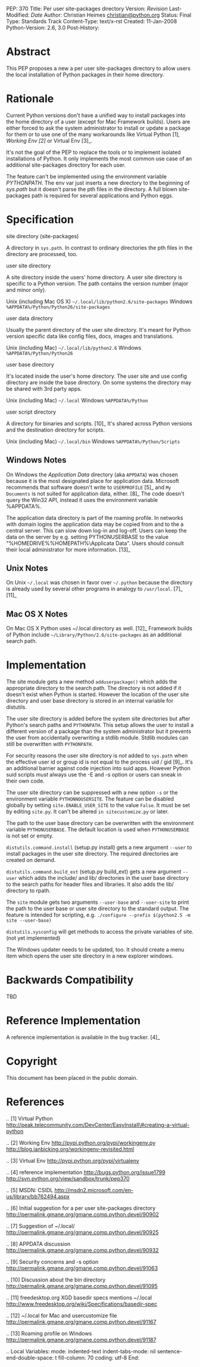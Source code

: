 PEP: 370 Title: Per user site-packages directory Version: $Revision$
Last-Modified: $Date$ Author: Christian Heimes <christian@python.org>
Status: Final Type: Standards Track Content-Type: text/x-rst Created:
11-Jan-2008 Python-Version: 2.6, 3.0 Post-History:

Abstract
========

This PEP proposes a new a per user site-packages directory to allow
users the local installation of Python packages in their home directory.

Rationale
=========

Current Python versions don't have a unified way to install packages
into the home directory of a user (except for Mac Framework builds).
Users are either forced to ask the system administrator to install or
update a package for them or to use one of the many workarounds like
Virtual Python \[1\]*, Working Env \[2\]* or Virtual Env \[3\]\_.

It's not the goal of the PEP to replace the tools or to implement
isolated installations of Python. It only implements the most common use
case of an additional site-packages directory for each user.

The feature can't be implemented using the environment variable
*PYTHONPATH*. The env var just inserts a new directory to the beginning
of *sys.path* but it doesn't parse the pth files in the directory. A
full blown site-packages path is required for several applications and
Python eggs.

Specification
=============

site directory (site-packages)

A directory in `sys.path`. In contrast to ordinary directories the pth
files in the directory are processed, too.

user site directory

A site directory inside the users' home directory. A user site directory
is specific to a Python version. The path contains the version number
(major and minor only).

Unix (including Mac OS X) `~/.local/lib/python2.6/site-packages` Windows
`%APPDATA%/Python/Python26/site-packages`

user data directory

Usually the parent directory of the user site directory. It's meant for
Python version specific data like config files, docs, images and
translations.

Unix (including Mac) `~/.local/lib/python2.6` Windows
`%APPDATA%/Python/Python26`

user base directory

It's located inside the user's home directory. The user site and use
config directory are inside the base directory. On some systems the
directory may be shared with 3rd party apps.

Unix (including Mac) `~/.local` Windows `%APPDATA%/Python`

user script directory

A directory for binaries and scripts. \[10\]\_ It's shared across Python
versions and the destination directory for scripts.

Unix (including Mac) `~/.local/bin` Windows `%APPDATA%/Python/Scripts`

Windows Notes
-------------

On Windows the *Application Data* directory (aka `APPDATA`) was chosen
because it is the most designated place for application data. Microsoft
recommends that software doesn't write to `USERPROFILE` \[5\]\_ and
`My Documents` is not suited for application data, either. \[8\]\_ The
code doesn't query the Win32 API, instead it uses the environment
variable %APPDATA%.

The application data directory is part of the roaming profile. In
networks with domain logins the application data may be copied from and
to the a central server. This can slow down log-in and log-off. Users
can keep the data on the server by e.g. setting PYTHONUSERBASE to the
value "%HOMEDRIVE%%HOMEPATH%\Applicata Data". Users should consult their
local administrator for more information. \[13\]\_

Unix Notes
----------

On Unix `~/.local` was chosen in favor over `~/.python` because the
directory is already used by several other programs in analogy to
`/usr/local`. \[7\]\_ \[11\]\_

Mac OS X Notes
--------------

On Mac OS X Python uses \~/.local directory as well. \[12\]\_ Framework
builds of Python include `~/Library/Python/2.6/site-packages` as an
additional search path.

Implementation
==============

The site module gets a new method `adduserpackage()` which adds the
appropriate directory to the search path. The directory is not added if
it doesn't exist when Python is started. However the location of the
user site directory and user base directory is stored in an internal
variable for distutils.

The user site directory is added before the system site directories but
after Python's search paths and `PYTHONPATH`. This setup allows the user
to install a different version of a package than the system
administrator but it prevents the user from accidentally overwriting a
stdlib module. Stdlib modules can still be overwritten with
`PYTHONPATH`.

For security reasons the user site directory is *not* added to
`sys.path` when the effective user id or group id is not equal to the
process uid / gid \[9\]\_. It's an additional barrier against code
injection into suid apps. However Python suid scripts *must* always use
the -E and -s option or users can sneak in their own code.

The user site directory can be suppressed with a new option `-s` or the
environment variable `PYTHONNOUSERSITE`. The feature can be disabled
globally by setting `site.ENABLE_USER_SITE` to the value `False`. It
must be set by editing `site.py`. It can't be altered
`in sitecustomize.py` or later.

The path to the user base directory can be overwritten with the
environment variable `PYTHONUSERBASE`. The default location is used when
`PYTHONUSERBASE` is not set or empty.

`distutils.command.install` (setup.py install) gets a new argument
`--user` to install packages in the user site directory. The required
directories are created on demand.

`distutils.command.build_ext` (setup.py build\_ext) gets a new argument
`--user` which adds the include/ and lib/ directories in the user base
directory to the search paths for header files and libraries. It also
adds the lib/ directory to rpath.

The `site` module gets two arguments `--user-base` and `--user-site` to
print the path to the user base or user site directory to the standard
output. The feature is intended for scripting, e.g.
`./configure --prefix $(python2.5 -m site --user-base)`

`distutils.sysconfig` will get methods to access the private variables
of site. (not yet implemented)

The Windows updater needs to be updated, too. It should create a menu
item which opens the user site directory in a new explorer windows.

Backwards Compatibility
=======================

TBD

Reference Implementation
========================

A reference implementation is available in the bug tracker. \[4\]\_

Copyright
=========

This document has been placed in the public domain.

References
==========

.. \[1\] Virtual Python
http://peak.telecommunity.com/DevCenter/EasyInstall\#creating-a-virtual-python

.. \[2\] Working Env http://pypi.python.org/pypi/workingenv.py
http://blog.ianbicking.org/workingenv-revisited.html

.. \[3\] Virtual Env http://pypi.python.org/pypi/virtualenv

.. \[4\] reference implementation http://bugs.python.org/issue1799
http://svn.python.org/view/sandbox/trunk/pep370

.. \[5\] MSDN: CSIDL
http://msdn2.microsoft.com/en-us/library/bb762494.aspx

.. \[6\] Initial suggestion for a per user site-packages directory
http://permalink.gmane.org/gmane.comp.python.devel/90902

.. \[7\] Suggestion of \~/.local/
http://permalink.gmane.org/gmane.comp.python.devel/90925

.. \[8\] APPDATA discussion
http://permalink.gmane.org/gmane.comp.python.devel/90932

.. \[9\] Security concerns and -s option
http://permalink.gmane.org/gmane.comp.python.devel/91063

.. \[10\] Discussion about the bin directory
http://permalink.gmane.org/gmane.comp.python.devel/91095

.. \[11\] freedesktop.org XGD basedir specs mentions \~/.local
http://www.freedesktop.org/wiki/Specifications/basedir-spec

.. \[12\] \~/.local for Mac and usercustomize file
http://permalink.gmane.org/gmane.comp.python.devel/91167

.. \[13\] Roaming profile on Windows
http://permalink.gmane.org/gmane.comp.python.devel/91187

.. Local Variables: mode: indented-text indent-tabs-mode: nil
sentence-end-double-space: t fill-column: 70 coding: utf-8 End:
